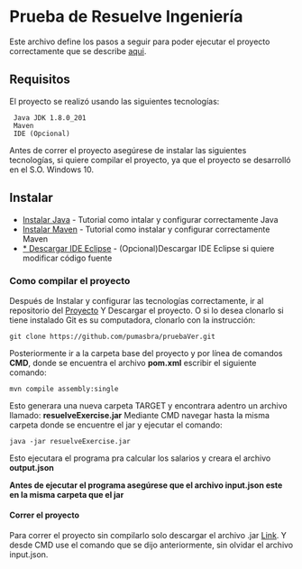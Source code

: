 # Prueba de Resuelve Ingeniería
Este archivo define los pasos a seguir para poder ejecutar el proyecto correctamente que se describe [aqui](https://github.com/resuelve/prueba-ing-backend?fbclid=IwAR0ZCxaQXdXP7d0m8q7hl0dSUjDut_rH1696LlrGxq92mPAy4Ul8dgEsrjw).

## Requisitos
El proyecto se realizó usando las siguientes tecnologías:

```
 Java JDK 1.8.0_201 
 Maven
 IDE (Opcional)
```

Antes de correr el proyecto asegúrese de instalar las siguientes tecnologías, si quiere compilar el proyecto,
ya que el proyecto se desarrolló en el S.O. Windows 10.

## Instalar 
* [Instalar Java](https://www.ecodeup.com/descargar-instalar-java-8/) - Tutorial como intalar y configurar correctamente Java
* [Instalar Maven](https://myhanoli.com/2018/06/23/como-instalar-maven-en-windows/) - Tutorial como instalar y configurar correctamente Maven
* [* Descargar IDE Eclipse](https://www.eclipse.org/downloads/) - (Opcional)Descargar IDE Eclipse si quiere modificar código fuente

### Como compilar el proyecto 

Después de Instalar  y configurar las tecnologías correctamente, ir al repositorio del [Proyecto](https://github.com/pumasbra/pruebaVer.git)
Y Descargar el proyecto. O si lo desea clonarlo si tiene instalado Git es su computadora, clonarlo con la instrucción:

```
git clone https://github.com/pumasbra/pruebaVer.git
```

Posteriormente ir a la carpeta base del proyecto y por línea de comandos **CMD**, donde se encuentra el archivo **pom.xml**  escribir el siguiente comando:

```
mvn compile assembly:single
```

Esto generara una nueva carpeta TARGET y encontrara adentro un archivo llamado: **resuelveExercise.jar** 
Mediante CMD navegar hasta la misma carpeta donde se encuentre el jar y ejecutar el comando:

```
java -jar resuelveExercise.jar
```

Esto ejecutara el programa pra calcular los salarios  y creara el archivo **output.json** 

**Antes de ejecutar el programa asegúrese que el archivo input.json este en la misma carpeta que el jar**

#### Correr el proyecto
Para correr el proyecto sin compilarlo solo descargar el archivo .jar [Link](https://github.com/pumasbra/pruebaVer.git).
Y desde CMD use el comando que se dijo anteriormente, sin olvidar el archivo input.json.
